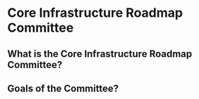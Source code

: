 # Core Infrastructure Roadmap Committee

## What is the Core Infrastructure Roadmap Committee?

## Goals of the Committee?